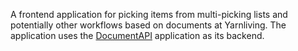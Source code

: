 A frontend application for picking items from multi-picking lists and potentially other workflows based on documents at Yarnliving. The application uses the [DocumentAPI](https://github.com/thetis-apps/DocumentAPI) application as its backend.